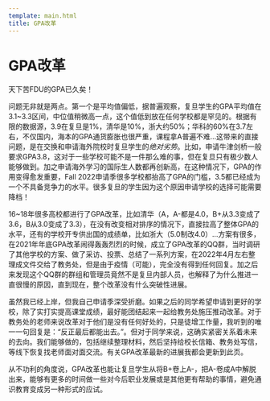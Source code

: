 ```yaml
---
template: main.html
title: GPA改革
---
```


# GPA改革
天下苦FDU的GPA已久矣！

问题无非就是两点。第一个是平均值偏低，据普遍观察，复旦学生的GPA平均值在3.1~3.3区间，中位值稍微高一点，这个值低到放在任何学校都是罕见的。根据有限的数据源，3.9在复旦是1%，清华是10%，浙大约50%；华科的60%在3.7左右，不仅国内，海本的GPA通货膨胀也很严重，课程拿A普遍不难...这带来的直接问题，是在交换和申请海外院校时复旦学生的*绝对劣势*。比如，申请牛津剑桥一般要求GPA3.8，这对于一些学校可能不是一件那么难的事，但在复旦只有极少数人能够做到。加之申请海外学习的国际生人数都再创新高，在这种情况下，GPA的作用变得愈发重要，Fall 2022申请季很多学校都抬高了GPA的门槛，3.5都已经成为一个不具备竞争力的水平。很多复旦的学生因为这个原因申请学校的选择可能需要降档！

16~18年很多高校都进行了GPA改革，比如清华（A，A-都是4.0，B+从3.3变成了3.6，B从3.0变成了3.3），在没有改变相对排序的情况下，直接拉高了整体GPA的水平，还有的学校开专供出国的成绩单，比如浙大（5.0制改4.0）...方案有很多，在2021年年底GPA改革闹得轰轰烈烈的时候，成立了GPA改革的QQ群，当时调研了其他学校的方案、做了采访、投票、总结了一系列方案，在2022年4月左右整理成文件交给了教务处，但是由于疫情（可能），完全没有得到任何回复。加之后来发现这个QQ群的群组和管理员竟然不是复旦内部人员，也解释了为什么推进一直很慢的原因，直到现在，整个改革没有什么突破性进展。

虽然我已经上岸，但我自己申请季深受折磨。如果之后的同学希望申请到更好的学校，除了实打实提高课堂成绩，最好能团结起来一起给教务处施压推动改革。对于教务处的老师来说改革对于他们是没有任何好处的，只是徒增工作量，我听到的唯一一句回复是：“反正最后都能出去。”。但对于同学来说，这确实紧密关系着未来的去向。我们能够做的，包括继续整理材料，然后坚持给校长信箱、教务处写信，等线下恢复找老师面对面交流。有关GPA改革最新的进展我都会更新到此页。

从不功利的角度说，GPA改革也能让复旦学生从将B+卷上A-，把A-卷成A中解脱出来，能够有更多的时间做一些对今后职业发展或是其他更有帮助的事情，避免通识教育变成另一种形式的应试。